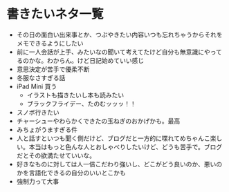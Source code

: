 # 書きたいネタ一覧

- その日の面白い出来事とか、つぶやきたい内容いつも忘れちゃうからそれをメモできるようにしたい
- 前に一人会話が上手、みたいなの聞いて考えてたけど自分も無意識にやってるのかな。わからん。けど日記始めていい感じ
- 意思決定が苦手で優柔不断
- 冬服なさすぎる話
- iPad Mini 買う
  - イラストも描きたいし本も読みたい
  - ブラックフライデー、たのむッッッ！！
- スノボ行きたい
- チャーシューやわらかくできたの玉ねぎのおかげかも。最高
- みちょがうますぎる件
- 人と話すといつも聞く側だけど、ブログだと一方的に喋れてめちゃんこ楽しい。本当はもっと色んな人とおしゃべりしたいけど、どうも苦手で。ブログだとその欲満たせていいな。
- 好きなものに対しては人一倍こだわり強いし、どこがどう良いのか、悪いのかを言語化できるの自分のいいとこかも
- 強制力って大事
